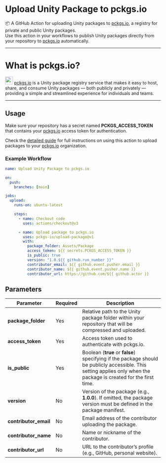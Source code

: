 # Upload Unity Package to pckgs.io

📦 A GitHub Action for uploading Unity packages to [pckgs.io](https://pckgs.io), a registry for private and public Unity packages.  
Use this action in your workflows to publish Unity packages directly from your repository to [pckgs.io](https://pckgs.io) automatically.

---

# What is pckgs.io?

<img src="https://pckgs.io/icon-dark.png" width="25" /> [pckgs.io](https://pckgs.io) is a Unity package registry service that makes it easy to host, share, and consume Unity packages — both publicly and privately — providing a simple and streamlined experience for individuals and teams.

---

## Usage

Make sure your repository has a secret named **PCKGS_ACCESS_TOKEN** that contains your [pckgs.io](https://pckgs.io) access token for authentication.


Check the [detailed guide](https://pckgs.io/docs/upload-a-package-with-github-actions) for full instructions on using this action to upload packages to your [pckgs.io](https://pckgs.io) organization.

### Example Workflow

```yaml
name: Upload Unity Package to pckgs.io

on:
  push:
    branches: [main]

jobs:
  upload:
    runs-on: ubuntu-latest

    steps:
      - name: Checkout code
        uses: actions/checkout@v3

      - name: Upload package to pckgs.io
        uses: pckgs-io/upload-package@v1
        with:
          package_folder: Assets/Package
          access_token: ${{ secrets.PCKGS_ACCESS_TOKEN }}
          is_public: true
          version: "1.0.${{ github.run_number }}"
          contributor_email: ${{ github.event.pusher.email }}
          contributor_name: ${{ github.event.pusher.name }}
          contributor_url: https://github.com/${{ github.actor }}
```

## Parameters

| Parameter          | Required | Description                                                                                     |
|--------------------|----------|-------------------------------------------------------------------------------------------------|
| **package_folder**   | Yes      | Relative path to the Unity package folder within your repository that will be compressed and uploaded.                                        |
| **access_token**     | Yes      | Access token used to authenticate with pckgs.io.                                               |
| **is_public**        | Yes      | Boolean (**true** or **false**) specifying if the package should be publicly accessible. This setting applies only when the package is created for the first time.       |
| **version**          | No       | Version of the package (e.g., **1.0.0**). If omitted, the package version must be defined in the package manifest. |
| **contributor_email**| No       | Email address of the contributor uploading the package.                                        |
| **contributor_name** | No       | Name or nickname of the contributor.                                                           |
| **contributor_url**  | No       | URL to the contributor’s profile (e.g., GitHub, personal website).                             |